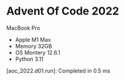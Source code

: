 # Advent Of Code 2022

MacBook Pro 
- Apple M1 Max
- Memory 32GB 
- OS Montery 12.6.1
- Python 3.11


[aoc_2022.d01.run]: Completed in 0.5 ms
